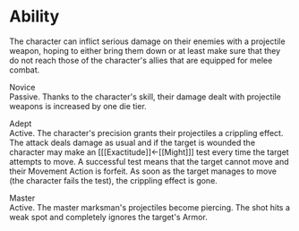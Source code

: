 # Ability
The character can inflict serious damage on their enemies with a projectile weapon, hoping to either bring them down or at least make sure that they do not reach those of the character's allies that are equipped for melee combat.

Novice<br>Passive. Thanks to the character's skill, their damage dealt with projectile weapons is increased by one die tier.

Adept<br>Active. The character's precision grants their projectiles a crippling effect. The attack deals damage as usual and if the target is wounded the character may make an \[[[Exactitude]]←[[Might]]\] test every time the target attempts to move. A successful test means that the target cannot move and their Movement Action is forfeit. As soon as the target manages to move (the character fails the test), the crippling effect is gone.

Master<br>Active. The master marksman's projectiles become piercing. The shot hits a weak spot and completely ignores the target's Armor.